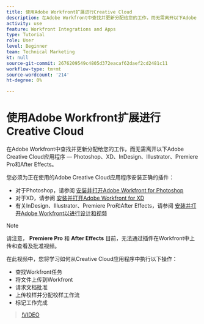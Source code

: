 ```yaml
---
title: 使用Adobe Workfront扩展进行Creative Cloud
description: 在Adobe Workfront中查找并更新分配给您的工作，而无需离开以下Adobe Creative Cloud应用程序 — Photoshop、XD、InDesign、Illustrator、Premiere Pro和After Effects
activity: use
feature: Workfront Integrations and Apps
type: Tutorial
role: User
level: Beginner
team: Technical Marketing
kt: null
source-git-commit: 2676209549c4805d372eacaf62daef2cd2481c11
workflow-type: tm+mt
source-wordcount: '214'
ht-degree: 0%

---
```


# 使用Adobe Workfront扩展进行Creative Cloud

在Adobe Workfront中查找并更新分配给您的工作，而无需离开以下Adobe Creative Cloud应用程序 — Photoshop、XD、InDesign、Illustrator、Premiere Pro和After Effects。

您必须为正在使用的Adobe Creative Cloud应用程序安装正确的插件：

* 对于Photoshop，请参阅 [安装并打开Adobe Workfront for Photoshop](https://experienceleague.adobe.com/docs/workfront/using/adobe-workfront-integrations/workfront-for-creative-cloud/install-wf-cc/wf-cc-install-ps.html?)
* 对于XD，请参阅 [安装并打开Adobe Workfront for XD](https://experienceleague.adobe.com/docs/workfront/using/adobe-workfront-integrations/workfront-for-creative-cloud/install-wf-cc/wf-adobe-xd-install.html?)
* 有关InDesign、Illustrator、Premiere Pro和After Effects，请参阅 [安装并打开Adobe Workfront以进行设计和视频](https://experienceleague.adobe.com/docs/workfront/using/adobe-workfront-integrations/workfront-for-creative-cloud/install-wf-cc/wf-install-cc.html?)

>[!NOTE]
>
>请注意， **Premiere Pro** 和 **After Effects** 目前，无法通过插件在Workfront中上传和查看及批准视频。


在此视频中，您将学习如何从Creative Cloud应用程序中执行以下操作：

* 查找Workfront任务
* 将文件上传到Workfront
* 请求文档批准
* 上传校样并分配校样工作流
* 标记工作完成

>[!VIDEO](https://video.tv.adobe.com/v/3415452/?quality=12)
